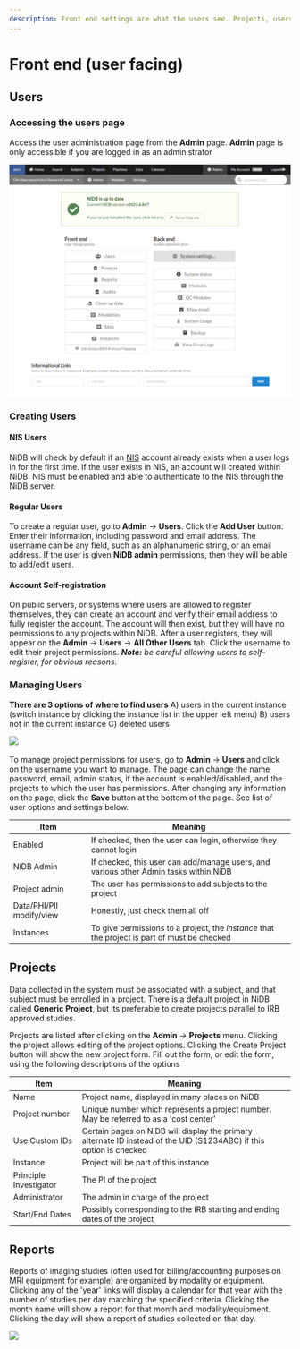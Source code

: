 ```yaml
---
description: Front end settings are what the users see. Projects, users, etc.
---
```


# Front end (user facing)

## Users

### Accessing the users page

Access the user administration page from the **Admin** page. **Admin** page is only accessible if you are logged in as an administrator

<div align="center">

<img src="../../.gitbook/assets/image (2) (1) (1).png" alt="Main admin page">

</div>

### Creating Users

#### NIS Users

NiDB will check by default if an [NIS](https://en.wikipedia.org/wiki/Network\_Information\_Service) account already exists when a user logs in for the first time. If the user exists in NIS, an account will created within NiDB. NIS must be enabled and able to authenticate to the NIS through the NiDB server.

#### Regular Users

To create a regular user, go to **Admin** → **Users**. Click the **Add User** button. Enter their information, including password and email address. The username can be any field, such as an alphanumeric string, or an email address. If the user is given **NiDB admin** permissions, then they will be able to add/edit users.

#### Account Self-registration

On public servers, or systems where users are allowed to register themselves, they can create an account and verify their email address to fully register the account. The account will then exist, but they will have no permissions to any projects within NiDB. After a user registers, they will appear on the **Admin** → **Users** → **All Other Users** tab. Click the username to edit their project permissions. _**Note:** be careful allowing users to self-register, for obvious reasons._

### Managing Users

**There are 3 options of where to find users** A) users in the current instance (switch instance by clicking the instance list in the upper left menu) B) users not in the current instance C) deleted users

![](https://user-images.githubusercontent.com/8302215/142014954-37b7a2e7-31cf-4cd6-9ce2-7eb6af559ee2.png)

To manage project permissions for users, go to **Admin** → **Users** and click on the username you want to manage. The page can change the name, password, email, admin status, if the account is enabled/disabled, and the projects to which the user has permissions. After changing any information on the page, click the **Save** button at the bottom of the page. See list of user options and settings below.

| Item                     | Meaning                                                                                      |
| ------------------------ | -------------------------------------------------------------------------------------------- |
| Enabled                  | If checked, then the user can login, otherwise they cannot login                             |
| NiDB Admin               | If checked, this user can add/manage users, and various other Admin tasks within NiDB        |
| Project admin            | The user has permissions to add subjects to the project                                      |
| Data/PHI/PII modify/view | Honestly, just check them all off                                                            |
| Instances                | To give permissions to a project, the _instance_ that the project is part of must be checked |

## Projects

Data collected in the system must be associated with a subject, and that subject must be enrolled in a project. There is a default project in NiDB called **Generic Project**, but its preferable to create projects parallel to IRB approved studies.

Projects are listed after clicking on the **Admin** → **Projects** menu. Clicking the project allows editing of the project options. Clicking the Create Project button will show the new project form. Fill out the form, or edit the form, using the following descriptions of the options

| Item                   | Meaning                                                                                                             |
| ---------------------- | ------------------------------------------------------------------------------------------------------------------- |
| Name                   | Project name, displayed in many places on NiDB                                                                      |
| Project number         | Unique number which represents a project number. May be referred to as a 'cost center'                              |
| Use Custom IDs         | Certain pages on NiDB will display the primary alternate ID instead of the UID (S1234ABC) if this option is checked |
| Instance               | Project will be part of this instance                                                                               |
| Principle Investigator | The PI of the project                                                                                               |
| Administrator          | The admin in charge of the project                                                                                  |
| Start/End Dates        | Possibly corresponding to the IRB starting and ending dates of the project                                          |

## Reports

Reports of imaging studies (often used for billing/accounting purposes on MRI equipment for example) are organized by modality or equipment. Clicking any of the 'year' links will display a calendar for that year with the number of studies per day matching the specified criteria. Clicking the month name will show a report for that month and modality/equipment. Clicking the day will show a report of studies collected on that day.

![](https://user-images.githubusercontent.com/8302215/143941688-f05c43b1-7afc-42fd-afc6-1b016ede715b.png)
